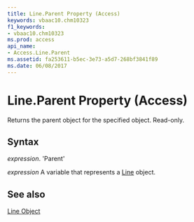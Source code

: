 ```yaml
---
title: Line.Parent Property (Access)
keywords: vbaac10.chm10323
f1_keywords:
- vbaac10.chm10323
ms.prod: access
api_name:
- Access.Line.Parent
ms.assetid: fa253611-b5ec-3e73-a5d7-268bf3841f89
ms.date: 06/08/2017
---
```



# Line.Parent Property (Access)

Returns the parent object for the specified object. Read-only.


## Syntax

 _expression_. 'Parent'

 _expression_ A variable that represents a [Line](./Access.Line.md) object.


## See also


[Line Object](Access.Line.md)

